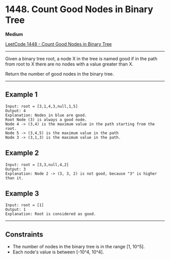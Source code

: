 # 1448. Count Good Nodes in Binary Tree

**Medium**

[LeetCode 1448 - Count Good Nodes in Binary Tree](https://leetcode.com/problems/count-good-nodes-in-binary-tree/description/)

---

Given a binary tree root, a node X in the tree is named good if in the path from root to X there are no nodes with a value greater than X.

Return the number of good nodes in the binary tree.

---

## Example 1

```
Input: root = [3,1,4,3,null,1,5]
Output: 4
Explanation: Nodes in blue are good.
Root Node (3) is always a good node.
Node 4 -> (3,4) is the maximum value in the path starting from the root.
Node 5 -> (3,4,5) is the maximum value in the path
Node 3 -> (3,1,3) is the maximum value in the path.
```

## Example 2

```
Input: root = [3,3,null,4,2]
Output: 3
Explanation: Node 2 -> (3, 3, 2) is not good, because "3" is higher than it.
```

## Example 3

```
Input: root = [1]
Output: 1
Explanation: Root is considered as good.
```

---

## Constraints

- The number of nodes in the binary tree is in the range [1, 10^5].
- Each node's value is between [-10^4, 10^4].
